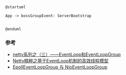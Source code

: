 ###
```plantuml
@startuml

App -> bossGroupEvent: ServerBootstrap 


@enduml
```
### 参考
* [netty系列之（三）——EventLoop和EventLoopGroup](https://www.jianshu.com/p/f94f7005c2cd)
* [Netty精粹之基于EventLoop机制的高效线程模型](https://www.cnblogs.com/heavenhome/articles/6554262.html)
* [EpollEventLoopGroup 与 NioEventLoopGroup](https://blog.csdn.net/alex_xfboy/article/details/89643638)
